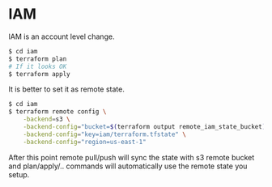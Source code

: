 # IAM

IAM is an account level change.

```bash
$ cd iam
$ terraform plan
# If it looks OK
$ terraform apply
```

It is better to set it as remote state.

```bash
$ cd iam
$ terraform remote config \
    -backend=s3 \
    -backend-config="bucket=$(terraform output remote_iam_state_bucket)" \
    -backend-config="key=iam/terraform.tfstate" \
    -backend-config="region=us-east-1"
```

After this point remote pull/push will sync the state with s3 remote bucket and plan/apply/.. commands will automatically use the remote state you setup.
